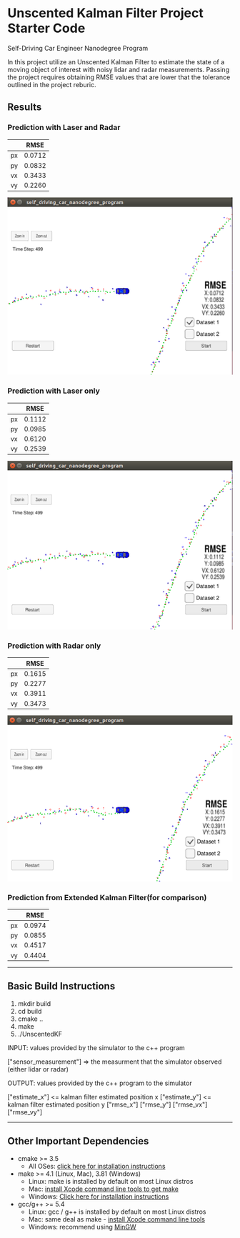 # Unscented Kalman Filter Project Starter Code
Self-Driving Car Engineer Nanodegree Program

[//]: # (Image References)
[image1]: ./result.png
[image2]: ./result-laser.png
[image3]: ./result-radar.png

In this project utilize an Unscented Kalman Filter to estimate the state of a moving object of interest with noisy lidar and radar measurements. Passing the project requires obtaining RMSE values that are lower that the tolerance outlined in the project reburic. 

## Results

### Prediction with Laser and Radar
|     |RMSE      |
| --- |:--------:|
| px  |0.0712    |
| py  |0.0832    |
| vx  |0.3433    |
| vy  |0.2260    |

![Laser & Radar][image1]

### Prediction with Laser only
|     |RMSE      |
| --- |:--------:|
| px  |0.1112    |
| py  |0.0985    |
| vx  |0.6120    |
| vy  |0.2539    |

![Laser only][image2]

### Prediction with Radar only
|     |RMSE      |
| --- |:--------:|
| px  |0.1615    |
| py  |0.2277    |
| vx  |0.3911    |
| vy  |0.3473    |

![Radari only][image3]

### Prediction from Extended Kalman Filter(for comparison)
|     |RMSE      |
| --- |:--------:|
| px  |0.0974    |
| py  |0.0855    |
| vx  |0.4517    |
| vy  |0.4404    |


---
## Basic Build Instructions

1. mkdir build
2. cd build
3. cmake ..
4. make
5. ./UnscentedKF

INPUT: values provided by the simulator to the c++ program

["sensor_measurement"] => the measurment that the simulator observed (either lidar or radar)


OUTPUT: values provided by the c++ program to the simulator

["estimate_x"] <= kalman filter estimated position x
["estimate_y"] <= kalman filter estimated position y
["rmse_x"]
["rmse_y"]
["rmse_vx"]
["rmse_vy"]

---

## Other Important Dependencies
* cmake >= 3.5
  * All OSes: [click here for installation instructions](https://cmake.org/install/)
* make >= 4.1 (Linux, Mac), 3.81 (Windows)
  * Linux: make is installed by default on most Linux distros
  * Mac: [install Xcode command line tools to get make](https://developer.apple.com/xcode/features/)
  * Windows: [Click here for installation instructions](http://gnuwin32.sourceforge.net/packages/make.htm)
* gcc/g++ >= 5.4
  * Linux: gcc / g++ is installed by default on most Linux distros
  * Mac: same deal as make - [install Xcode command line tools](https://developer.apple.com/xcode/features/)
  * Windows: recommend using [MinGW](http://www.mingw.org/)

